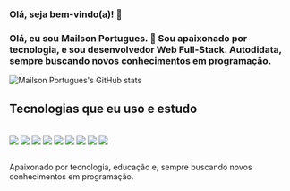 ### Olá, seja bem-vindo(a)! 👋

### Olá, eu sou Mailson Portugues. 👋 Sou apaixonado por tecnologia, e sou desenvolvedor Web Full-Stack. Autodidata, sempre buscando novos conhecimentos em programação.

![Mailson Portugues's GitHub stats](https://github-readme-stats.vercel.app/api?username=mailsonportugues&show_icons=true&theme=gruvbox)

## Tecnologias que eu uso e estudo

<div styles="display: inline-block"> <br/>
  <img align="center" alt"HTML5" src="https://img.shields.io/badge/HTML5-E34F26?style=for-the-badge&logo=html5&logoColor=white">
  <img align="center" alt"CSS3" src="https://img.shields.io/badge/CSS3-1572B6?style=for-the-badge&logo=css3&logoColor=white">
  <img align="center" alt"Java" src="https://img.shields.io/badge/Java-ED8B00?style=for-the-badge&logo=openjdk&logoColor=white">
  <img align="center" alt"Javascript" src="https://img.shields.io/badge/JavaScript-323330?style=for-the-badge&logo=javascript&logoColor=F7DF1E">
  <img align="center" alt"C#" src="https://img.shields.io/badge/C%23-239120?style=for-the-badge&logo=c-sharp&logoColor=white">
  <img align="center" alt"Sass" src="https://img.shields.io/badge/Sass-CC6699?style=for-the-badge&logo=sass&logoColor=white">
  <img align="center" alt"Bootstrap" src="https://img.shields.io/badge/Bootstrap-563D7C?style=for-the-badge&logo=bootstrap&logoColor=white">
  <img align="center" alt"MySql" src="https://img.shields.io/badge/MySQL-00000F?style=for-the-badge&logo=mysql&logoColor=white">
  <img align="center" alt"Unity" src="https://img.shields.io/badge/Unity-100000?style=for-the-badge&logo=unity&logoColor=white">
</div> <br/>

Apaixonado por tecnologia, educação e, sempre buscando novos conhecimentos em programação.
